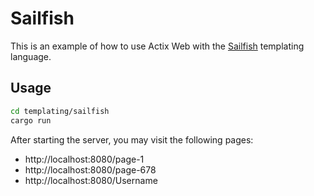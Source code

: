 # Sailfish

This is an example of how to use Actix Web with the [Sailfish](https://sailfish.netlify.app/) templating language.

## Usage

```bash
cd templating/sailfish
cargo run
```

After starting the server, you may visit the following pages:

- http://localhost:8080/page-1
- http://localhost:8080/page-678
- http://localhost:8080/Username
